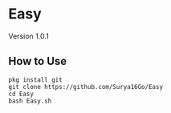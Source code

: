 # Easy
Version 1.0.1
## How to Use
```
pkg install git
git clone https://github.com/Surya16Go/Easy
cd Easy
bash Easy.sh
```
